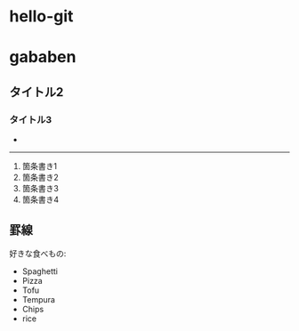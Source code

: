 # hello-git
# gababen
## タイトル2
### タイトル3

 *
----

 1. 箇条書き1
 1. 箇条書き2
 1. 箇条書き3
 1. 箇条書き4

罫線
----

好きな食べもの:
* Spaghetti
* Pizza
* Tofu
* Tempura
* Chips
* rice